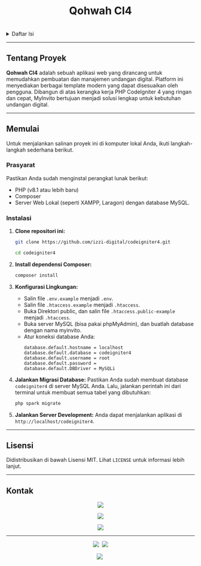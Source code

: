 <div align="center">
  <br />
  <h1 align="center">Qohwah CI4</h1>
</div>
<br>

<details>
  <summary>Daftar Isi</summary>
  <ol>
    <li><a href="#tentang-proyek">Tentang Proyek</a></li>
    <li><a href="#memulai">Memulai</a></li>
    <li><a href="#lisensi">Lisensi</a></li>
    <li><a href="#kontak">Kontak</a></li>
  </ol>
</details>

---

## Tentang Proyek

**Qohwah CI4** adalah sebuah aplikasi web yang dirancang untuk memudahkan pembuatan dan manajemen undangan digital. Platform ini menyediakan berbagai template modern yang dapat disesuaikan oleh pengguna. Dibangun di atas kerangka kerja PHP CodeIgniter 4 yang ringan dan cepat, MyInvito bertujuan menjadi solusi lengkap untuk kebutuhan undangan digital.

---

## Memulai

Untuk menjalankan salinan proyek ini di komputer lokal Anda, ikuti langkah-langkah sederhana berikut.

### Prasyarat

Pastikan Anda sudah menginstal perangkat lunak berikut:

- PHP (v8.1 atau lebih baru)
- Composer
- Server Web Lokal (seperti XAMPP, Laragon) dengan database MySQL.

### Instalasi

1.  **Clone repositori ini:**

    ```sh
    git clone https://github.com/izzi-digital/codeigniter4.git
    ```

    ```sh
    cd codeigniter4
    ```

2.  **Install dependensi Composer:**

    ```sh
    composer install
    ```

3.  **Konfigurasi Lingkungan:**

    - Salin file `.env.example` menjadi `.env`.
    - Salin file `.htaccess.example` menjadi `.htaccess`.
    - Buka Direktori public, dan salin file `.htaccess.public-example` menjadi `.htaccess`.
    - Buka server MySQL (bisa pakai phpMyAdmin), dan buatlah database dengan nama myinvito.
    - Atur koneksi database Anda:
      ```env
      database.default.hostname = localhost
      database.default.database = codeigniter4
      database.default.username = root
      database.default.password =
      database.default.DBDriver = MySQLi
      ```

4.  **Jalankan Migrasi Database:**
    Pastikan Anda sudah membuat database `codeigniter4` di server MySQL Anda. Lalu, jalankan perintah ini dari terminal untuk membuat semua tabel yang dibutuhkan:

    ```sh
    php spark migrate
    ```

5.  **Jalankan Server Development:**
    Anda dapat menjalankan aplikasi di `http://localhost/codeigniter4`.

---

## Lisensi

Didistribusikan di bawah Lisensi MIT. Lihat `LICENSE` untuk informasi lebih lanjut.

---

## Kontak

<p align="center">
  <a href="https://github.com/izzi-digital"><img src="https://img.shields.io/badge/GitHub-izzi--digital-0D335D?style=for-the-badge&logo=github&logoColor=white" /></a>
</p>
<p align="center">
  <a href="https://www.youtube.com/@qohwah-id"><img src="https://img.shields.io/badge/YouTube-Qohwah%20ID-0D335D?style=for-the-badge&logo=youtube&logoColor=white" /></a>
</p>
<p align="center">
  <a href="https://www.tiktok.com/@qohwah_id"><img src="https://img.shields.io/badge/TikTok-@qohwah_id-0D335D?style=for-the-badge&logo=tiktok&logoColor=white" /></a>
</p>

---

<p align="center">
  <a href="https://ko-fi.com/izzidigi"><img src="https://img.shields.io/badge/Ko--fi-Support%20Me-0D335D?style=for-the-badge&logo=ko-fi&logoColor=white" /></a> 
  <a href="https://sociabuzz.com/qohwah"><img src="https://img.shields.io/badge/SociaBuzz-Support%20Me-0D335D?style=for-the-badge&logoColor=white" /></a> 
</p>

<p align="center">
  <a href="https://github.com/izzi-digital/myinvito-ci">
  <img src="https://img.shields.io/badge/MyInvito-000000?style=for-the-badge&logo=github&logoColor=white" /></a> 
</p>
